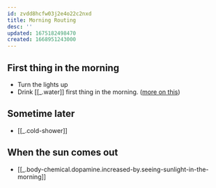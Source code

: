 ```yaml
---
id: zvdd8hcfw03j2e4o22c2nxd
title: Morning Routing
desc: ''
updated: 1675182498470
created: 1668951243000
---
```


## First thing in the morning
- Turn the lights up
- Drink [[_.water]] first thing in the morning. ([more on this](https://www.realsimple.com/health/preventative-health/benefits-of-drinking-water-in-morning))

## Sometime later
- [[_.cold-shower]]

## When the sun comes out
- [[_.body-chemical.dopamine.increased-by.seeing-sunlight-in-the-morning]]